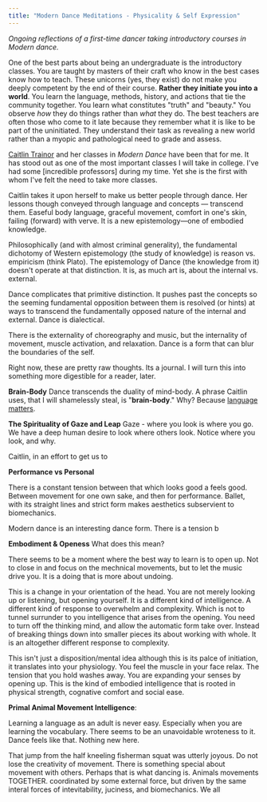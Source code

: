 ```yaml
---
title: "Modern Dance Meditations - Physicality & Self Expression"
---
```


*Ongoing reflections of a first-time dancer taking introductory courses in Modern dance.* 

One of the best parts about being an undergraduate is the introductory classes. You are taught by masters of their craft who know in the best cases know how to teach. These unicorns (yes, they exist) do not make you deeply competent by the end of their course. **Rather they initiate you into a world**. You learn the language, methods, history, and actions that tie the community together. You learn what constitutes "truth" and "beauty."  You observe *how* they do things rather than *what* they do. The best teachers are often those who come to it late because they remember what it is like to be part of the uninitiated. They understand their task as revealing a new world rather than a myopic and pathological need to grade and assess.  

[Caitlin Trainor](https://www.trainordance.org/about-1) and her classes in *Modern Dance* have been that for me. It has stood out as one of the most important classes I will take in college. I've had some [incredible professors] during my time. Yet she is the first with whom I've felt the need to take more classes.

Caitlin takes it upon herself to make us better people through dance. Her lessons though conveyed through language and concepts — transcend them. Easeful body language, graceful movement, comfort in one's skin, failing (forward) with verve. It is a new epistemology—one of embodied knowledge. 

Philosophically (and with almost criminal generality), the fundamental dichotomy of Western epistemology (the study of knowledge) is reason vs. empiricism (think Plato). The epistemology of Dance (the knowledge from it) doesn't operate at that distinction. It is, as much art is, about the internal vs. external. 

Dance complicates that primitive distinction. It pushes past the concepts so the seeming fundamental opposition between them is resolved (or hints) at ways to transcend the fundamentally opposed nature of the internal and external. Dance is dialectical. 

There is the externality of choreography and music, but the internality of movement, muscle activation, and relaxation. Dance is a form that can blur the boundaries of the self.

Right now, these are pretty raw thoughts. Its a journal. I will turn this into something more digestible for a reader, later. 


**Brain-Body**
Dance transcends the duality of mind-body. A phrase Caitlin uses, that I will shamelessly steal, is "**brain-body**." Why? Because [language matters](digital-garden/philosophy/Language-Matters.md).


**The Spirituality of Gaze and Leap**
Gaze - where you look is where you go. We have a deep human desire to look where others look.  Notice where you look, and why.

Caitlin, in an effort to get us to 


**Performance vs Personal**

There is a constant tension between that which looks good a feels good. Between movement for one own sake, and then for performance. Ballet, with its straight lines and strict form makes aesthetics subservient to biomechanics. 


Modern dance is an interesting dance form. There is a tension b

**Embodiment & Openess**
What does this mean? 

There seems to be a moment where the best way to learn is to open up. Not to close in and focus on the mechnical movements, but to let the music drive you. It is a doing that is more about undoing. 

This is a change in your orientation of the head. You are not merely looking up or listening, but opening yourself. It is a different kind of intelligence. A different kind of response to overwhelm and complexity. Which is not to tunnel surrunder to you intelligence that arises from the opening. You need to turn off the thinking mind, and allow the automatic form take over. Instead of breaking things down into smaller pieces its about working with whole. It is an altogether different response to complexity. 

This isn't just a disposition/mental idea although this is its palce of initiation, it translates into your physiology. You feel the muscle in your face relax. The tension that you hold washes away. You are expanding your senses by opening up. This is the kind of embodied intelligence that is rooted in physical strength, cognative comfort and social ease. 


**Primal Animal Movement Intelligence**: 

Learning a language as an adult is never easy. Especially when you are learning the vocabulary. There seems to be an unavoidable wroteness to it. Dance feels like that. Nothing new here. 

That jump from the half kneeling fisherman squat was utterly joyous. Do not lose the creativity of movement. There is something special about movement with others. Perhaps that is what dancing is. Animals movements TOGETHER. coordinated by some external force, but driven by the same interal forces of intevitability, juciness, and biomechanics. We all 